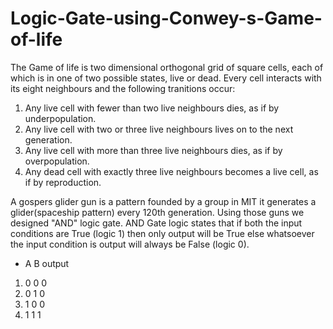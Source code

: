 # Logic-Gate-using-Conwey-s-Game-of-life
The Game of life is two dimensional orthogonal grid of square cells, each of which is in one of two possible states, live or dead. Every cell interacts with its eight neighbours and the following tranitions occur:
1. Any live cell with fewer than two live neighbours dies, as if by underpopulation.
2. Any live cell with two or three live neighbours lives on to the next generation.
3. Any live cell with more than three live neighbours dies, as if by overpopulation.
4. Any dead cell with exactly three live neighbours becomes a live cell, as if by reproduction.

A gospers glider gun is a pattern founded by a group in MIT it generates a glider(spaceship pattern) every 120th generation. 
Using those guns we designed "AND" logic gate. AND Gate logic states that if both the input conditions are True (logic 1) then only output will be True else whatsoever the input condition is output will always be False (logic 0).
*  A B output
1. 0 0 0
2. 0 1 0
3. 1 0 0
4. 1 1 1
  

